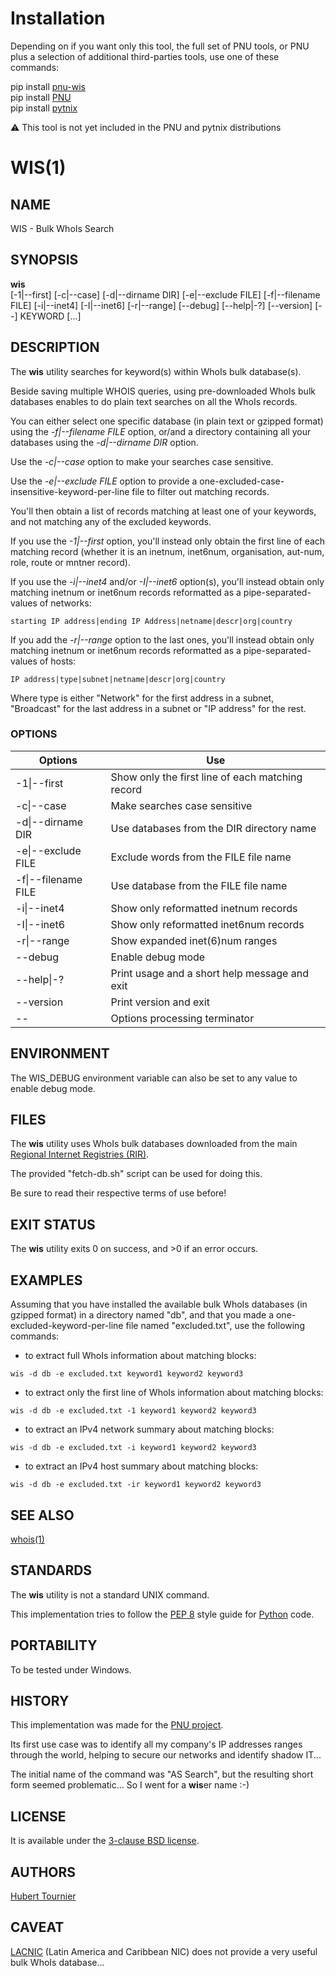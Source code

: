 # Installation
Depending on if you want only this tool, the full set of PNU tools, or PNU plus a selection of additional third-parties tools, use one of these commands:

pip install [pnu-wis](https://pypi.org/project/pnu-wis/)
<br>
pip install [PNU](https://pypi.org/project/PNU/)
<br>
pip install [pytnix](https://pypi.org/project/pytnix/)

:warning: This tool is not yet included in the PNU and pytnix distributions

# WIS(1)

## NAME
WIS - Bulk WhoIs Search

## SYNOPSIS
**wis**    
\[-1|--first\]
\[-c|--case\]
\[-d|--dirname DIR\]
\[-e|--exclude FILE\]
\[-f|--filename FILE\]
\[-i|--inet4\]
\[-I|--inet6\]
\[-r|--range\]
\[--debug\]
\[--help|-?\]
\[--version\]
\[--\]
KEYWORD
\[...\]

## DESCRIPTION
The **wis** utility searches for keyword(s) within WhoIs bulk database(s).

Beside saving multiple WHOIS queries, using pre-downloaded WhoIs bulk databases enables to do plain text searches on all the WhoIs records.

You can either select one specific database (in plain text or gzipped format) using the *-f|--filename FILE* option, or/and a directory containing all your databases using the *-d|--dirname DIR* option.

Use the *-c|--case* option to make your searches case sensitive.

Use the *-e|--exclude FILE* option to provide a one-excluded-case-insensitive-keyword-per-line file to filter out matching records.

You'll then obtain a list of records matching at least one of your keywords, and not matching any of the excluded keywords.

If you use the *-1|--first* option, you'll instead only obtain the first line of each matching record (whether it is an inetnum, inet6num, organisation, aut-num, role, route or mntner record).

If you use the *-i|--inet4* and/or *-I|--inet6* option(s), you'll instead obtain only matching inetnum or inet6num records reformatted as a pipe-separated-values of networks:
```
starting IP address|ending IP Address|netname|descr|org|country
```
If you add the *-r|--range* option to the last ones, you'll instead obtain only matching inetnum or inet6num records reformatted as a pipe-separated-values of hosts:
```
IP address|type|subnet|netname|descr|org|country
```
Where type is either "Network" for the first address in a subnet, "Broadcast" for the last address in a subnet or "IP address" for the rest.

### OPTIONS
Options | Use
------- | ---
-1\|--first|Show only the first line of each matching record
-c\|--case|Make searches case sensitive
-d\|--dirname DIR|Use databases from the DIR directory name
-e\|--exclude FILE|Exclude words from the FILE file name
-f\|--filename FILE|Use database from the FILE file name
-i\|--inet4|Show only reformatted inetnum records
-I\|--inet6|Show only reformatted inet6num records
-r\|--range|Show expanded inet(6)num ranges
--debug|Enable debug mode
--help\|-?|Print usage and a short help message and exit
--version|Print version and exit
--|Options processing terminator

## ENVIRONMENT
The WIS_DEBUG environment variable can also be set to any value to enable debug mode.

## FILES
The **wis** utility uses WhoIs bulk databases downloaded from the main [Regional Internet Registries (RIR)](https://www.iana.org/numbers).

The provided "fetch-db.sh" script can be used for doing this.

Be sure to read their respective terms of use before!

## EXIT STATUS
The **wis** utility exits 0 on success, and >0 if an error occurs.

## EXAMPLES
Assuming that you have installed the available bulk WhoIs databases (in gzipped format) in a directory named "db", and that you made a one-excluded-keyword-per-line file named "excluded.txt", use the following commands:

* to extract full WhoIs information about matching blocks:
```Shell
wis -d db -e excluded.txt keyword1 keyword2 keyword3
```

* to extract only the first line of WhoIs information about matching blocks:
```Shell
wis -d db -e excluded.txt -1 keyword1 keyword2 keyword3
```

* to extract an IPv4 network summary about matching blocks:
```Shell
wis -d db -e excluded.txt -i keyword1 keyword2 keyword3
```

* to extract an IPv4 host summary about matching blocks:
```Shell
wis -d db -e excluded.txt -ir keyword1 keyword2 keyword3
```

## SEE ALSO
[whois(1)](https://www.freebsd.org/cgi/man.cgi?query=whois)

## STANDARDS
The **wis** utility is not a standard UNIX command.

This implementation tries to follow the [PEP 8](https://www.python.org/dev/peps/pep-0008/) style guide for [Python](https://www.python.org/) code.

## PORTABILITY
To be tested under Windows.

## HISTORY
This implementation was made for the [PNU project](https://github.com/HubTou/PNU).

Its first use case was to identify all my company's IP addresses ranges through the world, helping to secure our networks and identify shadow IT...

The initial name of the command was "AS Search", but the resulting short form seemed problematic... So I went for a **wis**er name :-)

## LICENSE
It is available under the [3-clause BSD license](https://opensource.org/licenses/BSD-3-Clause).

## AUTHORS
[Hubert Tournier](https://github.com/HubTou)

## CAVEAT
[LACNIC](https://www.lacnic.net/) (Latin America and Caribbean NIC) does not provide a very useful bulk WhoIs database...

